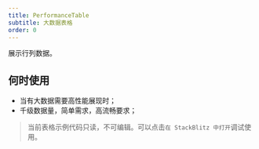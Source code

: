 ```yaml
---
title: PerformanceTable
subtitle: 大数据表格
order: 0
---
```


展示行列数据。

## 何时使用

- 当有大数据需要高性能展现时；
- 千级数据量，简单需求，高流畅要求；

> 当前表格示例代码只读，不可编辑。可以点击`在 StackBlitz 中打开`调试使用。
